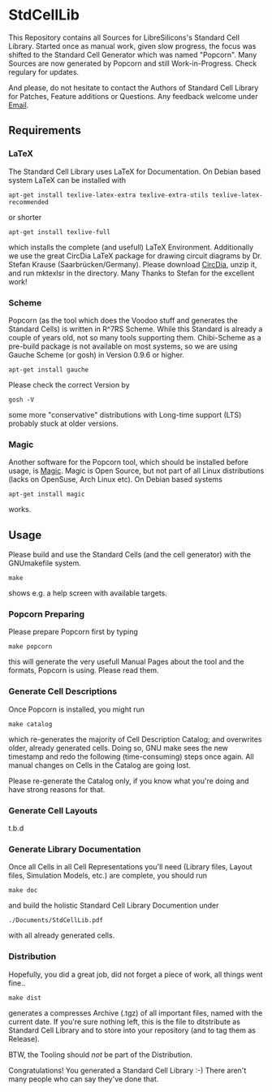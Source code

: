 # StdCellLib

This Repository contains all Sources for LibreSilicons's Standard Cell Library.
Started once as manual work, given slow progress, the focus was shifted to the Standard Cell Generator which was named "Popcorn".
Many Sources are now generated by Popcorn and still Work-in-Progress.
Check regulary for updates.

And please, do not hesitate to contact the Authors of Standard Cell Library for Patches, Feature additions or Questions.
Any feedback welcome under [Email](mailto://stdcelllib@nospam.chipforge.org "stdcelllib@nospam.chipforge.org").

## Requirements

### LaTeX

The Standard Cell Library uses LaTeX for Documentation. On Debian based system LaTeX can be installed with

```
apt-get install texlive-latex-extra texlive-extra-utils texlive-latex-recommended
```

or shorter

```
apt-get install texlive-full
```

which installs the complete (and usefull) LaTeX Environment.
Additionally we use the great CircDia LaTeX package for drawing circuit diagrams by Dr. Stefan Krause (Saarbr&uuml;cken/Germany). Please download [CircDia](http://www.taylorgruppe.de/circdia "http://www.taylorgruppe.de/circdia"), unzip it, and run mktexlsr in the directory. Many Thanks to Stefan for the excellent work!

### Scheme

Popcorn (as the tool which does the Voodoo stuff and generates the Standard Cells) is written in R^7RS Scheme. While this Standard is already a couple of years old, not so many tools supporting them. Chibi-Scheme as a pre-build package is not available on most systems, so we are using Gauche Scheme (or gosh) in Version 0.9.6 or higher.

```
apt-get install gauche
```

Please check the correct Version by

```
gosh -V
```

some more "conservative" distributions with Long-time support (LTS) probably stuck at older versions.

### Magic

Another software for the Popcorn tool, which should be installed before usage, is [Magic](http://opencircuitdesign.com/magic "http://opencircuitdesign.com/magic"). Magic is Open Source, but not part of all Linux distributions (lacks on OpenSuse, Arch Linux etc). On Debian based systems

```
apt-get install magic
```
works.

## Usage

Please build and use the Standard Cells (and the cell generator) with the GNUmakefile system.

```
make
```

shows e.g. a help screen with available targets.

### Popcorn Preparing

Please prepare Popcorn first by typing

```
make popcorn
```

this will generate the very usefull Manual Pages about the tool and the formats, Popcorn is using. Please read them.

### Generate Cell Descriptions

Once Popcorn is installed, you might run

```
make catalog
```

which re-generates the majority of Cell Description Catalog; and overwrites older, already generated cells. Doing so, GNU make sees the new timestamp and redo the following (time-consuming) steps once again. All manual changes on Cells in the Catalog are going lost.

Please re-generate the Catalog only, if you know what you're doing and have strong reasons for that.

### Generate Cell Layouts

t.b.d

### Generate Library Documentation

Once all Cells in all Cell Representations you'll need (Library files, Layout files, Simulation Models, etc.) are complete, you should run

```
make doc
```

and build the holistic Standard Cell Library Documention under

```
./Documents/StdCellLib.pdf
```

with all already generated cells.

### Distribution

Hopefully, you did a great job, did not forget a piece of work, all things went fine..
```
make dist
```

generates a compresses Archive (.tgz) of all important files, named with the current date. If you're sure nothing left, this is the file to ditstribute as Standard Cell Library and to store into your repository (and to tag them as Release).

BTW, the Tooling should *not* be part of the Distribution.

Congratulations! You generated a Standard Cell Library :-) There aren't many people who can say they've done that.
